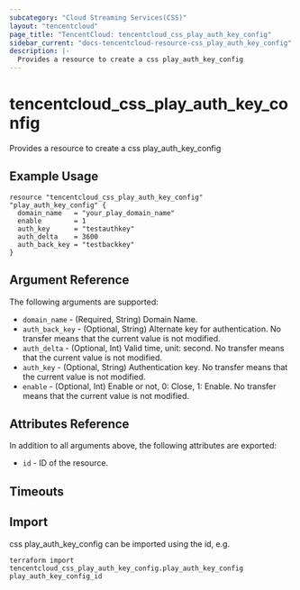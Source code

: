 ```yaml
---
subcategory: "Cloud Streaming Services(CSS)"
layout: "tencentcloud"
page_title: "TencentCloud: tencentcloud_css_play_auth_key_config"
sidebar_current: "docs-tencentcloud-resource-css_play_auth_key_config"
description: |-
  Provides a resource to create a css play_auth_key_config
---
```


# tencentcloud_css_play_auth_key_config

Provides a resource to create a css play_auth_key_config

## Example Usage

```hcl
resource "tencentcloud_css_play_auth_key_config" "play_auth_key_config" {
  domain_name   = "your_play_domain_name"
  enable        = 1
  auth_key      = "testauthkey"
  auth_delta    = 3600
  auth_back_key = "testbackkey"
}
```

## Argument Reference

The following arguments are supported:

* `domain_name` - (Required, String) Domain Name.
* `auth_back_key` - (Optional, String) Alternate key for authentication. No transfer means that the current value is not modified.
* `auth_delta` - (Optional, Int) Valid time, unit: second. No transfer means that the current value is not modified.
* `auth_key` - (Optional, String) Authentication key. No transfer means that the current value is not modified.
* `enable` - (Optional, Int) Enable or not, 0: Close, 1: Enable. No transfer means that the current value is not modified.

## Attributes Reference

In addition to all arguments above, the following attributes are exported:

* `id` - ID of the resource.



## Timeouts

<no value>


## Import

css play_auth_key_config can be imported using the id, e.g.

```
terraform import tencentcloud_css_play_auth_key_config.play_auth_key_config play_auth_key_config_id
```

